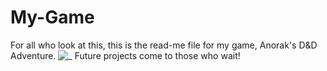 # My-Game
For all who look at this, this is the read-me file for my game, Anorak's D&D Adventure. 
![_](https://github.com/user-attachments/assets/55e6a33f-2d97-45fd-bbc3-4af237ebbe6c)
Future projects come to those who wait!
